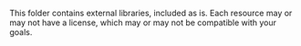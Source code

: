 This folder contains external libraries, included as is. Each resource may or may not have a license, which may or may
not be compatible with your goals.
